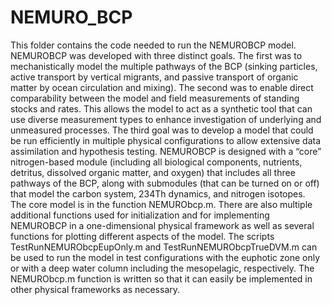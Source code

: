 # NEMURO_BCP

This folder contains the code needed to run the NEMUROBCP model.  NEMUROBCP was developed with three distinct goals.  The first was to mechanistically model the multiple pathways of the BCP (sinking particles, active transport by vertical migrants, and passive transport of organic matter by ocean circulation and mixing).  The second was to enable direct comparability between the model and field measurements of standing stocks and rates.  This allows the model to act as a synthetic tool that can use diverse measurement types to enhance investigation of underlying and unmeasured processes.  The third goal was to develop a model that could be run efficiently in multiple physical configurations to allow extensive data assimilation and hypothesis testing.  NEMUROBCP is designed with a “core” nitrogen-based module (including all biological components, nutrients, detritus, dissolved organic matter, and oxygen) that includes all three pathways of the BCP, along with submodules (that can be turned on or off) that model the carbon system, 234Th dynamics, and nitrogen isotopes.  
The core model is in the function NEMURObcp.m.  There are also multiple additional functions used for initialization and for implementing NEMUROBCP in a one-dimensional physical framework as well as several functions for plotting different aspects of the model.  The scripts TestRunNEMURObcpEupOnly.m and TestRunNEMURObcpTrueDVM.m can be used to run the model in test configurations with the euphotic zone only or with a deep water column including the mesopelagic, respectively.  The NEMURObcp.m function is written so that it can easily be implemented in other physical frameworks as necessary.  

